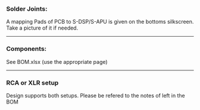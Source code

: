 ### Solder Joints:

A mapping Pads of PCB to S-DSP/S-APU is given on the bottoms silkscreen.  
Take a picture of it if needed.

-----------------------------------------------------------------------------------

### Components:

See BOM.xlsx (use the appropriate page)  

-----------------------------------------------------------------------------------

### RCA or XLR setup

Design supports both setups. Please be refered to the notes of left in the BOM